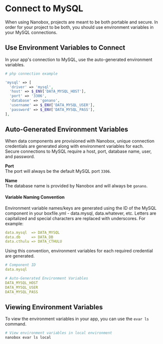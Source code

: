 # Connect to MySQL

When using Nanobox, projects are meant to be both portable and secure. In order for your project to be both, you should use environment variables in your MySQL connections.

## Use Environment Variables to Connect
In your app's connection to MySQL, use the auto-generated environment variables.

```php
# php connection example

'mysql' => [
  'driver' => 'mysql',
  'host' => $_ENV['DATA_MYSQL_HOST'],
  'port' => '3306',
  'database' => 'gonano',
  'username' => $_ENV['DATA_MYSQL_USER'],
  'password' => $_ENV['DATA_MYSQL_PASS'],
],
```

## Auto-Generated Environment Variables
When data components are provisioned with Nanobox, unique connection credentials are generated along with environment variables for each. Secure connections to MySQL require a host, port, database name, user, and password.

**Port**  
The port will always be the default MySQL port `3306`.

**Name**  
The database name is provided by Nanobox and will always be `gonano`.

#### Variable Naming Convention
Environment variable names/keys are generated using the ID of the MySQL component in your boxfile.yml - data.mysql, data.whatever, etc. Letters are capitalized and special characters are replaced with underscores. For example:

```yaml
data.mysql  => DATA_MYSQL
data.db     => DATA_DB
data.cthulu => DATA_CTHULU
```

Using this convention, environment variables for each required credential are generated.

```yaml
# Component ID
data.mysql

# Auto-Generated Environment Variables
DATA_MYSQL_HOST
DATA_MYSQL_USER
DATA_MYSQL_PASS
```

## Viewing Environment Variables
To view the environment variables in your app, you can use the `evar ls` command.

```bash
# View environment variables in local environment
nanobox evar ls local
```
